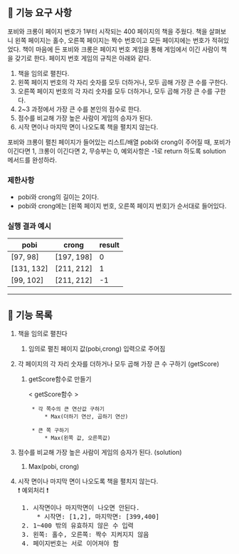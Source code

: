 ## 🚀 기능 요구 사항

포비와 크롱이 페이지 번호가 1부터 시작되는 400 페이지의 책을 주웠다. 책을 살펴보니 왼쪽 페이지는 홀수, 오른쪽 페이지는 짝수 번호이고 모든 페이지에는 번호가 적혀있었다. 책이 마음에 든 포비와 크롱은 페이지
번호 게임을 통해 게임에서 이긴 사람이 책을 갖기로 한다. 페이지 번호 게임의 규칙은 아래와 같다.

1. 책을 임의로 펼친다.
2. 왼쪽 페이지 번호의 각 자리 숫자를 모두 더하거나, 모두 곱해 가장 큰 수를 구한다.
3. 오른쪽 페이지 번호의 각 자리 숫자를 모두 더하거나, 모두 곱해 가장 큰 수를 구한다.
4. 2~3 과정에서 가장 큰 수를 본인의 점수로 한다.
5. 점수를 비교해 가장 높은 사람이 게임의 승자가 된다.
6. 시작 면이나 마지막 면이 나오도록 책을 펼치지 않는다.

포비와 크롱이 펼친 페이지가 들어있는 리스트/배열 pobi와 crong이 주어질 때, 포비가 이긴다면 1, 크롱이 이긴다면 2, 무승부는 0, 예외사항은 -1로 return 하도록 solution 메서드를 완성하라.

### 제한사항

- pobi와 crong의 길이는 2이다.
- pobi와 crong에는 [왼쪽 페이지 번호, 오른쪽 페이지 번호]가 순서대로 들어있다.

### 실행 결과 예시

| pobi | crong | result |
| --- | --- | --- |
| [97, 98] | [197, 198] | 0 |
| [131, 132] | [211, 212] | 1 |
| [99, 102] | [211, 212] | -1 |

* * *

## 🚗 기능 목록

1. 책을 임의로 펼친다
    1. 임의로 펼친 페이지 값(pobi,crong) 입력으로 주어짐


2. 각 페이지의 각 자리 숫자를 더하거나 모두 곱해 가장 큰 수 구하기 (getScore)
    1. getScore함수로 만들기

       < getScore함수 >

            * 각 쪽수의 큰 연산값 구하기
                * Max(더하기 연산, 곱하기 연산)           

            * 큰 쪽 구하기           
                * Max(왼쪽 값, 오른쪽값)


3. 점수를 비교해 가장 높은 사람이 게임의 승자가 된다. (solution)
    1. Max(pobi, crong)


4. 시작 면이나 마지막 면이 나오도록 책을 펼치지 않는다.    
   ❗ 예외처리 ❗
    <pre>
    1. 시작면이나 마지막면이 나오면 안된다.
        * 시작면: [1,2], 마지막면: [399,400]
    2. 1~400 밖의 유효하지 않은 수 입력
    3. 왼쪽: 홀수, 오른쪽: 짝수 지켜지지 않음
    4. 페이지번호는 서로 이어져야 함
   </pre>
